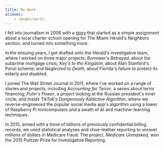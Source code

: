 ```yaml
---
title: My Work
aliases:
    - /pages/work/
---
```


I fell into journalism in 2006 with a
[story](https://www.newspapers.com/article/the-miami-herald-new-school-to-open-amid/132338355/)
that started as a simple assignment about a local charter school opening for The
Miami Herald's _Neighbors_ section, and turned into something more.

In the ensuing years, I got drafted onto the Herald's investigative team, where
I worked on three major projects: _Borrower's Betrayed_, about the subprime
mortgage crisis; _Key's to the Kingdom_, about Alan Stanford's Ponzi scheme; and
_Neglected to Death_, about Florida's failure to protect its elderly and
disabled.

I joined The Wall Street Journal in 2011, where I've worked on a range of
stories and projects, including _Accounting for Terror_, a series about terror
financing; _Putin's Power_, a project looking at the Russian president's inner
circle; and _Inside TikTok's Dangerously Addictive Algorithm_, where we
reverse-engineered the popular social media app's algorithm using a tower of
Raspberry Pi minicomputers and a swath of AI and machine-learning techniques.

In 2015, armed with a trove of billions of previously confidential billing
records, we used statistical analyses and shoe-leather reporting to unravel
millions of dollars in Medicare fraud. The project, _Medicare Unmasked_, won the
2015 Pulitzer Prize for Investigative Reporting.
